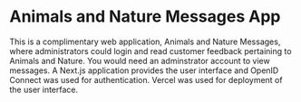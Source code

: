 # Animals and Nature Messages App

This is a complimentary web application, Animals and Nature Messages, where administrators could login and read customer feedback pertaining to Animals and Nature.  You would need an adminstrator account to view messages.  A Next.js application provides the user interface and OpenID Connect was used for authentication.  Vercel was used for deployment of the user interface.
